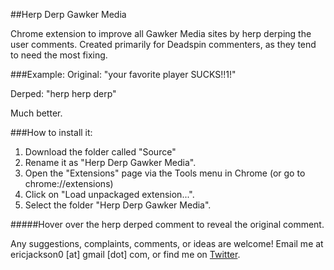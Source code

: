 ##Herp Derp Gawker Media

Chrome extension to improve all Gawker Media sites by herp derping the user comments. Created primarily for Deadspin commenters, as they tend to need the most fixing.

###Example:
Original:	"your favorite player SUCKS!!1!"

Derped:		"herp herp derp"

Much better.

###How to install it:
1. Download the folder called "Source"
2. Rename it as "Herp Derp Gawker Media".
3. Open the "Extensions" page via the Tools menu in Chrome (or go to chrome://extensions)
4. Click on "Load unpackaged extension...".
5. Select the folder "Herp Derp Gawker Media".

#####Hover over the herp derped comment to reveal the original comment.

Any suggestions, complaints, comments, or ideas are welcome! Email me at ericjackson0 [at] gmail [dot] com, or find me
on [Twitter](https://twitter.com/ericjackson0).